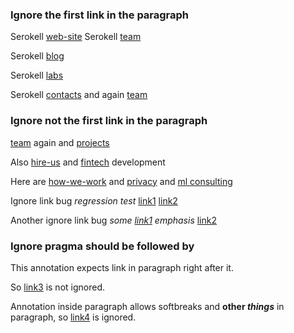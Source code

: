<!--
 - SPDX-FileCopyrightText: 2018-2019 Serokell <https://serokell.io>
 -
 - SPDX-License-Identifier: MPL-2.0
 -->

### Ignore the first link in the paragraph

<!-- xrefcheck: ignore link-->
Serokell [web-site](https://serokell.io/)
Serokell [team](https://serokell.io/team)

<!-- xrefcheck: ignore link-->

Serokell [blog](https://serokell.io/blog)

Serokell <!-- xrefcheck: ignore link --> [labs](https://serokell.io/labs)

Serokell <!-- xrefcheck: ignore link -->
[contacts](https://serokell.io/contacts) and again
[team](https://serokell.io/team)

### Ignore not the first link in the paragraph

[team](https://serokell.io/team) again and <!-- xrefcheck: ignore link --> [projects](https://serokell.io/projects)

Also [hire-us](https://serokell.io/hire-us) and <!--xrefcheck: ignore link -->
[fintech](https://serokell.io/fintech-development)
development

Here are [how-we-work](https://serokell.io/how-we-work) and [privacy](https://serokell.io/privacy)
and <!-- xrefcheck: ignore link -->     [ml consulting](https://serokell.io/machine-learning-consulting)

<!-- xrefcheck: ignore link -->
Ignore link bug _regression test_ [link1](link1) [link2](link2)

<!-- xrefcheck: ignore link -->
Another ignore link bug _some [link1](link1) emphasis_ [link2](link2)

### Ignore pragma should be followed by

<!-- xrefcheck: ignore link -->

This annotation expects link in paragraph right after it.

So [link3](link3) is not ignored.

Annotation inside paragraph <!-- xrefcheck: ignore link --> allows
softbreaks and __other *things*__ in paragraph, so [link4](link4) is ignored.
